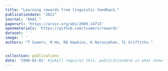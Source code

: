 ```yaml
---
title: "Learning rewards from linguistic feedback."
publicationdate: "2021"
journal: "AAAI."
paperurl: 'https://arxiv.org/abs/2009.14715'
openmaterials: 'https://github.com/tsumers/rewards'
dataset: ' '
image: ' '
authors: "T Sumers, M Ho, RD Hawkins, K Narasimhan, TL Griffiths."


collection: publications
date: '1900-01-01' #jekyll requires this. publicationdate is what shows up
---
```

